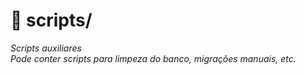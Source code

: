 # 📂 scripts/
*Scripts auxiliares*<br/>
*Pode conter scripts para limpeza do banco, migrações manuais, etc.*<br/>